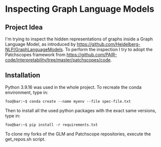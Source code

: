 # Inspecting Graph Language Models

## Project Idea
I'm trying to inspect the hidden representations of graphs inside a Graph Language Model, as introduced by https://github.com/Heidelberg-NLP/GraphLanguageModels. To perform the inspection I try to adopt the Patchscopes framework from https://github.com/PAIR-code/interpretability/tree/master/patchscopes/code.

## Installation
Python 3.9.16 was used in the whole project. To recreate the conda environment, type in:

```console
foo@bar:~$ conda create --name myenv --file spec-file.txt
```

Then to install all the used python packages with the exact same versions, type in:

```console
foo@bar:~$ pip install -r requirements.txt
```
To clone my forks of the GLM and Patchscope repositories, execute the get_repos.sh script.
